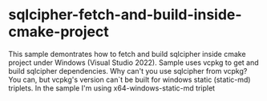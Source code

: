 # sqlcipher-fetch-and-build-inside-cmake-project

This sample demontrates how to fetch and build sqlcipher inside cmake project under Windows (Visual Studio 2022).
Sample uses vcpkg to get and build sqlcipher dependencies. Why can't you use sqlcipher from vcpkg? You can, but vcpkg's version can`t be built for windows static (static-md) triplets.
In the sample I'm using x64-windows-static-md triplet
